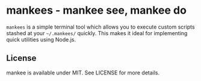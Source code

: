 # mankees - mankee see, mankee do

`mankees` is a simple terminal tool which allows you to execute custom scripts stashed at your `~/.mankees/` quickly. This makes it ideal for implementing quick utilities using Node.js.

## License

mankee is available under MIT. See LICENSE for more details.


